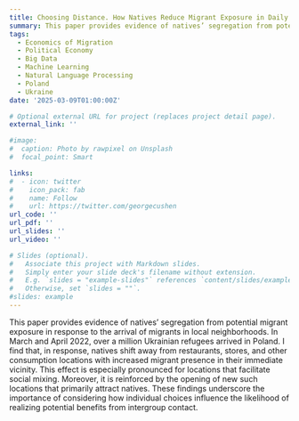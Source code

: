 ```yaml
---
title: Choosing Distance. How Natives Reduce Migrant Exposure in Daily Life
summary: This paper provides evidence of natives’ segregation from potential migrant exposure in response to the arrival of migrants in local neighborhoods. In March and April 2022, over a million Ukrainian refugees arrived in Poland. I find that, in response, natives shift away from restaurants, stores, and other consumption locations with increased migrant presence in their immediate vicinity. This effect is especially pronounced for locations that facilitate social mixing. Moreover, it is reinforced by the opening of new such locations that primarily attract natives. These findings underscore the importance of considering how individual choices influence the likelihood of realizing potential benefits from intergroup contact.
tags:
  - Economics of Migration
  - Political Economy
  - Big Data
  - Machine Learning
  - Natural Language Processing
  - Poland
  - Ukraine
date: '2025-03-09T01:00:00Z'

# Optional external URL for project (replaces project detail page).
external_link: ''

#image:
#  caption: Photo by rawpixel on Unsplash
#  focal_point: Smart

links:
#  - icon: twitter
#    icon_pack: fab
#    name: Follow
#    url: https://twitter.com/georgecushen
url_code: ''
url_pdf: ''
url_slides: ''
url_video: ''

# Slides (optional).
#   Associate this project with Markdown slides.
#   Simply enter your slide deck's filename without extension.
#   E.g. `slides = "example-slides"` references `content/slides/example-slides.md`.
#   Otherwise, set `slides = ""`.
#slides: example
---
```


This paper provides evidence of natives’ segregation from potential migrant exposure in response to the arrival of migrants in local neighborhoods. In March and April 2022, over a million Ukrainian refugees arrived in Poland. I find that, in response, natives shift away from restaurants, stores, and other consumption locations with increased migrant presence in their immediate vicinity. This effect is especially pronounced for locations that facilitate social mixing. Moreover, it is reinforced by the opening of new such locations that primarily attract natives. These findings underscore the importance of considering how individual choices influence the likelihood of realizing potential benefits from intergroup contact.
